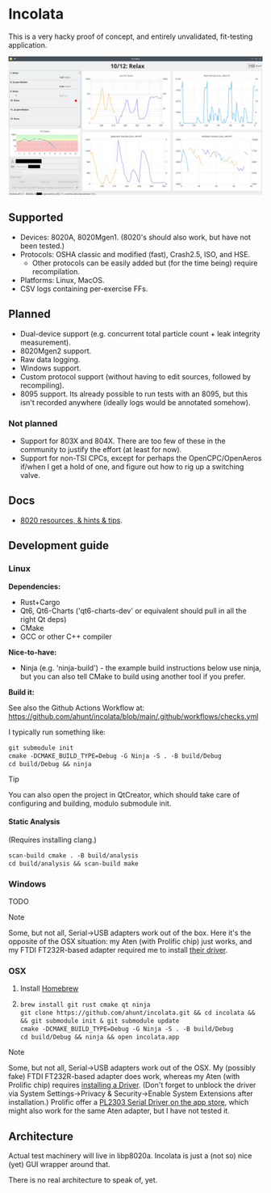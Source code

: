 # Incolata

This is a very hacky proof of concept, and entirely unvalidated, fit-testing
application.

![Main Window, showing a test in progress](/docs/img/screenshot_main_2025_05_03.png?raw=true "Screenshot of the test window")

## Supported

* Devices: 8020A, 8020Mgen1. (8020's should also work, but have not been tested.)
* Protocols: OSHA classic and modified (fast), Crash2.5, ISO, and HSE.
    * Other protocols can be easily added but (for the time being) require
      recompilation.
* Platforms: Linux, MacOS.
* CSV logs containing per-exercise FFs.

## Planned

* Dual-device support (e.g. concurrent total particle count + leak integrity
  measurement).
* 8020Mgen2 support.
* Raw data logging.
* Windows support.
* Custom protocol support (without having to edit sources, followed by
  recompiling).
* 8095 support. Its already possible to run tests with an 8095, but this isn't
  recorded anywhere (ideally logs would be annotated somehow).

### Not planned

* Support for 803X and 804X. There are too few of these in the community to
  justify the effort (at least for now).
* Support for non-TSI CPCs, except for perhaps the OpenCPC/OpenAeros if/when I
  get a hold of one, and figure out how to rig up a switching valve.

## Docs

* [8020 resources, & hints & tips](docs/8020.md).

## Development guide

### Linux

**Dependencies:**

* Rust+Cargo
* Qt6, Qt6-Charts ('qt6-charts-dev' or equivalent should pull in all the right Qt deps)
* CMake
* GCC or other C++ compiler

**Nice-to-have:**

* Ninja (e.g. 'ninja-build') - the example build instructions below use ninja,
  but you can also tell CMake to build using another tool if you prefer.

**Build it:**

See also the Github Actions Workflow at:
https://github.com/ahunt/incolata/blob/main/.github/workflows/checks.yml

I typically run something like:
```
git submodule init
cmake -DCMAKE_BUILD_TYPE=Debug -G Ninja -S . -B build/Debug
cd build/Debug && ninja
```

> [!TIP]  
> You can also open the project in QtCreator, which should take care of
> configuring and building, modulo submodule init.

#### Static Analysis

(Requires installing clang.)

```
scan-build cmake . -B build/analysis
cd build/analysis && scan-build make
```

### Windows

TODO

> [!NOTE]
> Some, but not all, Serial->USB adapters work out of the box. Here it's the
> opposite of the OSX situation: my Aten (with Prolific chip) just works, and my
> FTDI FT232R-based adapter required me to install [their driver](https://ftdichip.com/drivers/).

### OSX

1. Install [Homebrew](https://brew.sh)

2.
   ```
   brew install git rust cmake qt ninja
   git clone https://github.com/ahunt/incolata.git && cd incolata &&  && git submodule init & git submodule update
   cmake -DCMAKE_BUILD_TYPE=Debug -G Ninja -S . -B build/Debug
   cd build/Debug && ninja && open incolata.app
   ```

> [!NOTE]
> Some, but not all, Serial->USB adapters work out of the OSX. My (possibly
> fake) FTDI FT232R-based adapter does work, whereas my Aten (with Prolific
> chip) requires [installing a Driver](https://www.aten.com/global/en/supportcenter/info/downloads/?action=display_product&pid=575).
> (Don't forget to unblock the driver via System Settings->Privacy &
> Security->Enable System Extensions after installation.) Prolific offer a
> [PL2303 Serial Driver on the app store](https://apps.apple.com/us/app/pl2303-serial/id1624835354?mt=12),
> which might also work for the same Aten adapter, but I have not tested it.

## Architecture

Actual test machinery will live in libp8020a. Incolata is just a (not so) nice
(yet) GUI wrapper around that.

There is no real architecture to speak of, yet.
